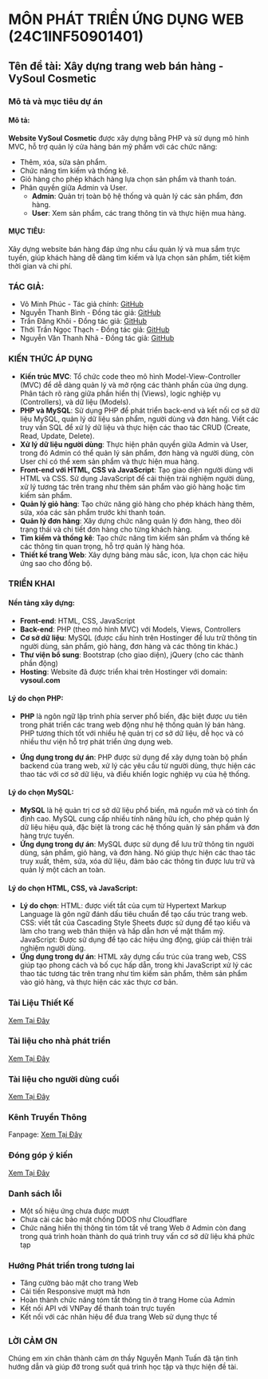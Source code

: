 
# MÔN PHÁT TRIỂN ỨNG DỤNG WEB (24C1INF50901401)

## Tên đề tài: Xây dựng trang web bán hàng - VySoul Cosmetic

### Mô tả và mục tiêu dự án

#### Mô tả:
**Website VySoul Cosmetic** được xây dựng bằng PHP và sử dụng mô hình MVC, hỗ trợ quản lý cửa hàng bán mỹ phẩm với các chức năng:
- Thêm, xóa, sửa sản phẩm.
- Chức năng tìm kiếm và thống kê.
- Giỏ hàng cho phép khách hàng lựa chọn sản phẩm và thanh toán.
- Phân quyền giữa Admin và User.
  - **Admin**: Quản trị toàn bộ hệ thống và quản lý các sản phẩm, đơn hàng.
  - **User**: Xem sản phẩm, các trang thông tin và thực hiện mua hàng.

#### MỤC TIÊU:
Xây dựng website bán hàng đáp ứng nhu cầu quản lý và mua sắm trực tuyến, giúp khách hàng dễ dàng tìm kiếm và lựa chọn sản phẩm, tiết kiệm thời gian và chi phí.

### TÁC GIẢ:

- Võ Minh Phúc - Tác giả chính: [GitHub](https://github.com/phuclemon)
- Nguyễn Thanh Bình - Đồng tác giả: [GitHub](https://github.com/thanhbinhtest)
- Trần Đăng Khôi - Đồng tác giả: [GitHub](https://github.com/Trandangkhoihp193)
- Thới Trần Ngọc Thạch - Đồng tác giả: [GitHub](https://github.com/ngocthach041104)
- Nguyễn Văn Thanh Nhã - Đồng tác giả: [GitHub](https://github.com/nhavan248)


### KIẾN THỨC ÁP DỤNG

- **Kiến trúc MVC**: Tổ chức code theo mô hình Model-View-Controller (MVC) để dễ dàng quản lý và mở rộng các thành phần của ứng dụng. Phân tách rõ ràng giữa phần hiển thị (Views), logic nghiệp vụ (Controllers), và dữ liệu (Models).
- **PHP và MySQL**: Sử dụng PHP để phát triển back-end và kết nối cơ sở dữ liệu MySQL, quản lý dữ liệu sản phẩm, người dùng và đơn hàng. Viết các truy vấn SQL để xử lý dữ liệu và thực hiện các thao tác CRUD (Create, Read, Update, Delete).
- **Xử lý dữ liệu người dùng**: Thực hiện phân quyền giữa Admin và User, trong đó Admin có thể quản lý sản phẩm, đơn hàng và người dùng, còn User chỉ có thể xem sản phẩm và thực hiện mua hàng.
- **Front-end với HTML, CSS và JavaScript**: Tạo giao diện người dùng với HTML và CSS. Sử dụng JavaScript để cải thiện trải nghiệm người dùng, xử lý tương tác trên trang như thêm sản phẩm vào giỏ hàng hoặc tìm kiếm sản phẩm.
- **Quản lý giỏ hàng**: Tạo chức năng giỏ hàng cho phép khách hàng thêm, sửa, xóa các sản phẩm trước khi thanh toán.
- **Quản lý đơn hàng**: Xây dựng chức năng quản lý đơn hàng, theo dõi trạng thái và chi tiết đơn hàng cho từng khách hàng.
- **Tìm kiếm và thống kê**: Tạo chức năng tìm kiếm sản phẩm và thống kê các thông tin quan trọng, hỗ trợ quản lý hàng hóa.
- **Thiết kế trang Web**: Xây dựng bảng màu sắc, icon, lựa chọn các hiệu ứng sao cho đồng bộ.

### TRIỂN KHAI

#### Nền tảng xây dựng:

- **Front-end**: HTML, CSS, JavaScript
- **Back-end**: PHP (theo mô hình MVC) với Models, Views, Controllers
- **Cơ sở dữ liệu**: MySQL (được cấu hình trên Hostinger để lưu trữ thông tin người dùng, sản phẩm, giỏ hàng, đơn hàng và các thông tin khác.)
- **Thư viện bổ sung**: Bootstrap (cho giao diện), jQuery (cho các thành phần động)
- **Hosting**: Website đã được triển khai trên Hostinger với domain: **vysoul.com**

#### Lý do chọn PHP:

- **PHP** là ngôn ngữ lập trình phía server phổ biến, đặc biệt được ưu tiên trong phát triển các trang web động như hệ thống quản lý bán hàng. PHP tương thích tốt với nhiều hệ quản trị cơ sở dữ liệu, dễ học và có nhiều thư viện hỗ trợ phát triển ứng dụng web.

- **Ứng dụng trong dự án**: PHP được sử dụng để xây dựng toàn bộ phần backend của trang web, xử lý các yêu cầu từ người dùng, thực hiện các thao tác với cơ sở dữ liệu, và điều khiển logic nghiệp vụ của hệ thống.
#### Lý do chọn MySQL:

- **MySQL** là hệ quản trị cơ sở dữ liệu phổ biến, mã nguồn mở và có tính ổn định cao. MySQL cung cấp nhiều tính năng hữu ích, cho phép quản lý dữ liệu hiệu quả, đặc biệt là trong các hệ thống quản lý sản phẩm và đơn hàng trực tuyến.
- **Ứng dụng trong dự án**: MySQL được sử dụng để lưu trữ thông tin người dùng, sản phẩm, giỏ hàng, và đơn hàng. Nó giúp thực hiện các thao tác truy xuất, thêm, sửa, xóa dữ liệu, đảm bảo các thông tin được lưu trữ và quản lý một cách an toàn.
#### Lý do chọn HTML, CSS, và JavaScript:

- **Lý do chọn**:
    HTML: được viết tắt của cụm từ Hypertext Markup Language là gôn ngữ đánh dấu tiêu chuẩn để tạo cấu trúc trang web.
    CSS: viết tắt của Cascading Style Sheets được sử dụng để tạo kiểu và làm cho trang web thân thiện và hấp dẫn hơn về mặt thẩm mỹ.
    JavaScript: Được sử dụng để tạo các hiệu ứng động, giúp cải thiện trải nghiệm người dùng.
- **Ứng dụng trong dự án**: HTML xây dựng cấu trúc của trang web, CSS giúp tạo phong cách và bố cục hấp dẫn, trong khi JavaScript xử lý các thao tác tương tác trên trang như tìm kiếm sản phẩm, thêm sản phẩm vào giỏ hàng, và thực hiện các xác thực cơ bản.

### Tài Liệu Thiết Kế

[Xem Tại Đây](https://www.figma.com/design/I7SI0bsIwRpWgVQtlHsHsD/Web?node-id=1-10&node-type=frame&t=mS6aZw6D8KRfP59A-0)

### Tài liệu cho nhà phát triển

[Xem Tại Đây](https://docs.google.com/document/d/1m9XFR-ZSwTd7gptHeqW1VLMTOnnaVlITiYHDIdBmsJk/edit?tab=t.0)

### Tài liệu cho người dùng cuối

[Xem Tại Đây](https://docs.google.com/document/d/1m9XFR-ZSwTd7gptHeqW1VLMTOnnaVlITiYHDIdBmsJk/edit?tab=t.0)

### Kênh Truyền Thông

Fanpage: [Xem Tại Đây](https://www.facebook.com/HasakiCN46)

### Đóng góp ý kiến

[Xem Tại Đây](https://docs.google.com/document/d/1ko5ZMnr9RnN_0Ibu-1np8XNv3rkh7BOYKFxCXvCAgPM/edit?usp=sharing)


### Danh sách lỗi

- Một số hiệu ứng chưa được mượt
- Chưa cài các bảo mật chống DDOS như Cloudflare
- Chức năng hiển thị thông tin tóm tắt về trang Web ở Admin còn đang trong quá trình hoàn thành do quá trình truy vấn cơ sở dữ liệu khá phức tạp

### Hướng Phát triển trong tương lai
- Tăng cường bảo mật cho trang Web
- Cải tiến Responsive mượt mà hơn
- Hoàn thành chức năng tóm tắt thông tin ở trang Home của Admin
- Kết nối API với VNPay để thanh toán trực tuyến
- Kết nối với các nhãn hiệu để đưa trang Web sử dụng thực tế

##
### LỜI CẢM ƠN
Chúng em xin chân thành cảm ơn thầy Nguyễn Mạnh Tuấn đã tận tình hướng dẫn và giúp đỡ trong suốt quá trình học tập và thực hiện đề tài.


